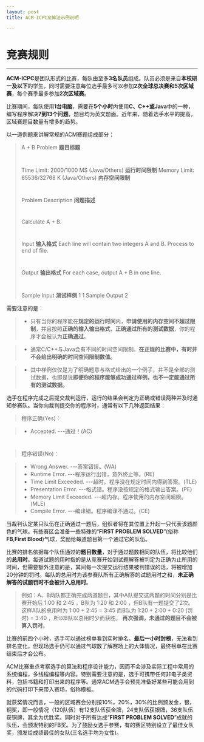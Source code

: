 ```yaml
---
layout: post
title: ACM-ICPC及算法示例说明

---
```


# 竞赛规则

---

**ACM-ICPC**是团队形式的比赛，每队由至多**3名队员**组成。队员必须是来自**本校研一及以下**的学生，同时需要注意每位选手最多可以参加**2次全球总决赛和5次区域赛**，每个赛季最多参加**2次区域赛**。

比赛期间，每队使用**1台电脑**，需要在**5个小时**内使用**C、C++或Java**中的一种，编写程序解决**7到13个问题**，题目均为英文题面。近年来，随着选手水平的提高，区域赛题目数量有增多的趋势。

以一道例题来讲解常规的ACM赛题组成部分：

> A + B Problem   **题目标题**
> # 
> Time Limit: 2000/1000 MS (Java/Others) **运行时间限制**
> Memory Limit: 65536/32768 K (Java/Others) **内存空间限制**
> # 
> Problem Description **问题描述**
> # 
> Calculate A + B.
> # 
> Input **输入格式**
> Each line will contain two integers A and B. Process to end of file.
> # 
> Output **输出格式**
> For each case, output A + B in one line.
> # 
> Sample Input **测试样例**
> 1 1
> Sample Output
> 2


需要注意的是：

> * 只有当你的程序能在**规定的运行时间**内，**申请使用的内存空间不超过限制**，并且按照**正确的输入输出格式**，**正确通过所有的测试数据**，你的程序才会被认为**正确通过**。

> * 通常C/C++与Java会有不同的时间空间限制。**在正规的比赛中，有时并不会给出明确的时间空间限制数值。**

> * 其中样例仅仅是为了明确题意与格式给出的一个例子，并不是全部的测试数据，也即是说**即便你的程序能够成功通过样例，也不一定能通过所有的测试数据。**

选手在程序完成之后提交裁判运行，运行的结果会判定为正确或错误两种并及时通知参赛队。当你向裁判提交你的程序时，通常有以下几种返回结果：

> 程序正确(Yes)：

> * Accepted. ---通过！(AC)

# 

> 程序错误(No)：

> * Wrong Answer. ---答案错误。(WA)
> * Runtime Error. ---程序运行出错，意外终止等。(RE)
> * Time Limit Exceeded. ---超时。程序没在规定时间内得到答案。(TLE)
> * Presentation Error. ---格式错。程序没按规定的格式输出答案。(PE)
> * Memory Limit Exceeded. ---超内存。程序使用的内存空间超限。(MLE)
> * Compile Error. ---编译错。程序编译不通过。(CE)


当裁判认定某只队伍在正确通过一题后，组织者将在其位置上升起一只代表该题颜色的气球。有些赛区会准备一些特殊的“**FIRST PROBLEM SOLVED**”(俗称**FB**,**First Blood**)气球，奖励给每道题目第一个通过它的队伍。

比赛的排名依据每个队伍通过的**题目数量**，对于通过题数相同的队伍，将比较他们的**总用时**。每道试题的用时指的是从竞赛开始到试题解答被判定为正确为止所用的时间，但需要额外注意的是，其间每一次提交运行结果被判错误的话，将被增加20分钟的罚时。每队的总用时为该参赛队所有正确解答的试题用时之和，**未正确解答的试题罚时不会被计入总用时**。

> 例如：A、B两队都正确完成两道题目，其中A队提交这两题的时间分别是比赛开始后 1:00 和 2:45 ，B队为 1:20 和 2:00 ，但B队有一题提交了2次。这样A队的总用时为 1:00 + 2:45 = 3:45 而B队为 1:20 + 2:00 + 0:20 (罚时) = 3:40 ，所以B队以总用时少而获胜。
**再次强调，未通过的题目不会被算入罚时**。

比赛的前四个小时，选手可以通过榜单看到实时排名。**最后一小时封榜**，无法看到排名变化，但现场选手仍可以通过气球数了解赛场上的大体情况，最终榜单在比赛结束后才会公布。

ACM比赛重点考察选手的算法和程序设计能力，因而不会涉及实际工程中常用的系统编程，多线程编程等内容。特别需要注意的是，选手可携带任何非电子类资料，包括书籍和打印出来的程序等。通常ACM选手会预先准备好某些可能会用到的代码打印下来带入赛场，俗称模板。

就获奖情况而言，一般的区域赛会分别按10%，20%，30%的比例颁发金，银，铜奖，即一般情况（120队伍）有12支队伍获金牌，24支队伍获银牌，36支队伍获铜牌，其余为优胜奖。同时对于所有达成“**FIRST PROBLEM SOLVED**”成就的队伍，会颁发特别的FB奖。为了鼓励女选手参赛，有的赛区特别设立了最佳女队奖，颁发给成绩最佳的女队(三名选手均为女性)。



